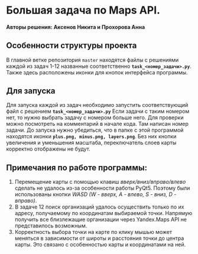 #     Большая задача по Maps API.
#### Авторы решения: Аксенов Никита и Прохорова Анна
##    Особенности структуры проекта
В главной ветке репозитория `master` находятся файлы с решениями каждой из задач 1-12 названные
соответственно **`task_<номер_задачи>.py`**. Также здесь расположены иконки для кнопок интерфейса программы.
## Для запуска
Для запуска каждой из задач необходимо запустить соответствующий файл с решением **`task_<номер_задачи>.py`** Если задачи с таким
номером нет, то нужно выбрать задачу с номером больше него. Для проверки можно посмотреть на комментарий в начале кода. Там 
написан номер задачи. До запуска нужно убедиться, что в папке с этой программой находятся иконки **`plus.png, minus.png, layers.png`**.  Без
них кнопки увеличения и уменьшения масштаба, переключатель слоев карты корректно отображены не будут.

## Примечания по работе программы:
1. Перемещение карты с помощью клавиш *вверх/вниз/вправо/влево* сделать не
удалось из-за особенности работы PyQt5. Поэтому были использованы кнопки
*WASD (W - вверх, A - влево, S - вниз, D - вправо)*.
2. В задаче 12 поиск организаций удалось осуществить только по их адресу, получаемому
по координатам выбираемой точки. Напрямую получить все близлежащие организации через 
Yandex.Maps API не представилось возможным.
3. Корректность выбора точки на карте по клику мышью может меняться в зависимости от широты
и расстояния точки до центра карты. Это связано с особенностью карты и координатами на ней.
